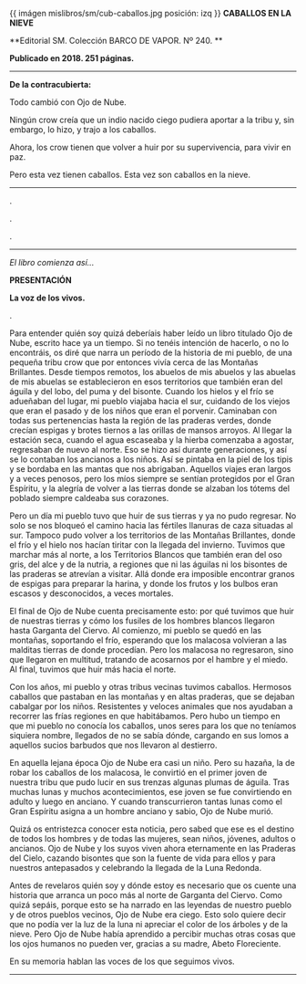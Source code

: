 {{ imágen mislibros/sm/cub-caballos.jpg posición: izq }} **CABALLOS EN LA NIEVE** 

**Editorial SM. Colección BARCO DE VAPOR. Nº 240. **

**Publicado en 2018. 251 páginas.**


---





**De la contracubierta:**




Todo cambió con Ojo de Nube.

Ningún crow creía que un indio nacido ciego pudiera aportar a la tribu y, sin embargo, lo hizo, y trajo a los caballos. 

Ahora, los crow tienen que volver a huir por su supervivencia, para vivir en paz. 

Pero esta vez tienen caballos. Esta vez son caballos en la nieve.


---

.

.


.

---


*El libro comienza así...*



**PRESENTACIÓN**


**La voz de los vivos.**


.





Para entender quién soy quizá deberíais haber leído un libro titulado Ojo de Nube, escrito hace ya un tiempo. Si no tenéis intención de hacerlo, o no lo encontráis, os diré que narra un período de la historia de mi pueblo, de una pequeña tribu crow que por entonces vivía cerca de las Montañas Brillantes. Desde tiempos remotos, los abuelos de mis abuelos y las abuelas de mis abuelas se establecieron en esos territorios que también eran del águila y del lobo, del puma y del bisonte. Cuando los hielos y el frío se adueñaban del lugar, mi pueblo viajaba hacia el sur, cuidando de los viejos que eran el pasado y de los niños que eran el porvenir. Caminaban con todas sus pertenencias hasta la región de las praderas verdes, donde crecían espigas y brotes tiernos a las orillas de mansos arroyos. Al llegar la estación seca, cuando el agua escaseaba y la hierba comenzaba a agostar, regresaban de nuevo al norte. Eso se hizo así durante generaciones, y así se lo contaban los ancianos a los niños. Así se pintaba en la piel de los tipis y se bordaba en las mantas que nos abrigaban. Aquellos viajes eran largos y a veces penosos, pero los míos siempre se sentían protegidos por el Gran Espíritu, y la alegría de volver a las tierras donde se alzaban los tótems del poblado siempre caldeaba sus corazones. 

Pero un día mi pueblo tuvo que huir de sus tierras y ya no pudo regresar. No solo se nos bloqueó el camino hacia las fértiles llanuras de caza situadas al sur. Tampoco pudo volver a los territorios de las Montañas Brillantes, donde el frío y el hielo nos hacían tiritar con la llegada del invierno. Tuvimos que marchar más al norte, a los Territorios Blancos que también eran del oso gris, del alce y de la nutria, a regiones que ni las águilas ni los bisontes de las praderas se atrevían a visitar. Allá donde era imposible encontrar granos de espigas para preparar la harina, y donde los frutos y los bulbos eran escasos y desconocidos, a veces mortales. 

El final de Ojo de Nube cuenta precisamente esto: por qué tuvimos que huir de nuestras tierras y cómo los fusiles de los hombres blancos llegaron hasta Garganta del Ciervo. Al comienzo, mi pueblo se quedó en las montañas, soportando el frío, esperando que los malacosa volvieran a las malditas tierras de donde procedían. Pero los malacosa no regresaron, sino que llegaron en multitud, tratando de acosarnos por el hambre y el miedo. Al final, tuvimos que huir más hacia el norte. 

Con los años, mi pueblo y otras tribus vecinas tuvimos caballos. Hermosos caballos que pastaban en las montañas y en altas praderas, que se dejaban cabalgar por los niños. Resistentes y veloces animales que nos ayudaban a recorrer las frías regiones en que habitábamos. Pero hubo un tiempo en que mi pueblo no conocía los caballos, unos seres para los que no teníamos siquiera nombre, llegados de no se sabía dónde, cargando en sus lomos a aquellos sucios barbudos que nos llevaron al destierro.

En aquella lejana época Ojo de Nube era casi un niño. Pero su hazaña, la de robar los caballos de los malacosa, le convirtió en el primer joven de nuestra tribu que pudo lucir en sus trenzas algunas plumas de águila. Tras muchas lunas y muchos acontecimientos, ese joven se fue convirtiendo en adulto y luego en anciano. Y cuando transcurrieron tantas lunas como el Gran Espíritu asigna a un hombre anciano y sabio, Ojo de Nube murió. 

Quizá os entristezca conocer esta noticia, pero sabed que ese es el destino de todos los hombres y de todas las mujeres, sean niños, jóvenes, adultos o ancianos. Ojo de Nube y los suyos viven ahora eternamente en las Praderas del Cielo, cazando bisontes que son la fuente de vida para ellos y para nuestros antepasados y celebrando la llegada de la Luna Redonda. 

Antes de revelaros quién soy y dónde estoy es necesario que os cuente una historia que arranca un poco más al norte de Garganta del Ciervo. Como quizá sepáis, porque esto se ha narrado en las leyendas de nuestro pueblo y de otros pueblos vecinos, Ojo de Nube era ciego. Esto solo quiere decir que no podía ver la luz de la luna ni apreciar el color de los árboles y de la nieve. Pero Ojo de Nube había aprendido a percibir muchas otras cosas que los ojos humanos no pueden ver, gracias a su madre, Abeto Floreciente. 


En su memoria hablan las voces de los que seguimos vivos. 

---





